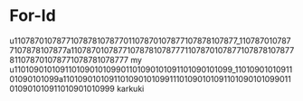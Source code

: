 # For-Id
u110787010787710787810787701107870107877107878107877_1107870107877107878107877a110787010787710787810787771107870107877107878107877811078701078771078781078777 my
u110109010109110109010109901101090101091101090101099_1101090101091101090101099a110109010109110109010109911101090101091101090101099011010901010911010901010999 karkuki
